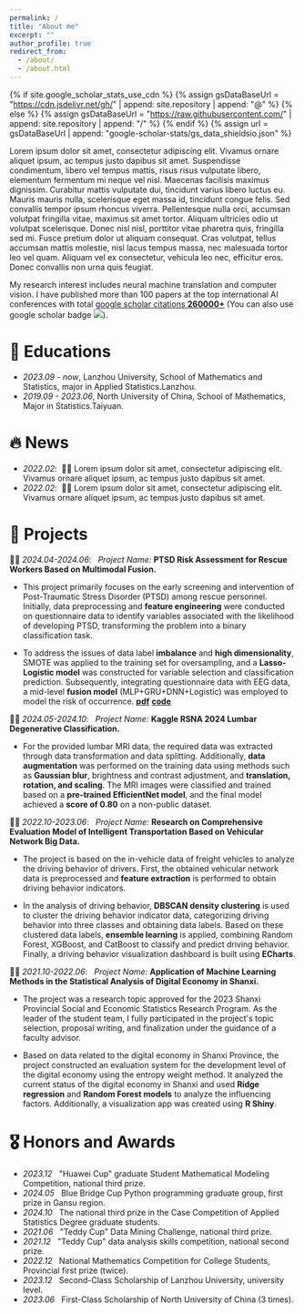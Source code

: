 ```yaml
---
permalink: /
title: "About me"
excerpt: ""
author_profile: true
redirect_from: 
  - /about/
  - /about.html
---
```


{% if site.google_scholar_stats_use_cdn %}
{% assign gsDataBaseUrl = "https://cdn.jsdelivr.net/gh/" | append: site.repository | append: "@" %}
{% else %}
{% assign gsDataBaseUrl = "https://raw.githubusercontent.com/" | append: site.repository | append: "/" %}
{% endif %}
{% assign url = gsDataBaseUrl | append: "google-scholar-stats/gs_data_shieldsio.json" %}

<span class='anchor' id='about-me'></span>

Lorem ipsum dolor sit amet, consectetur adipiscing elit. Vivamus ornare aliquet ipsum, ac tempus justo dapibus sit amet. Suspendisse condimentum, libero vel tempus mattis, risus risus vulputate libero, elementum fermentum mi neque vel nisl. Maecenas facilisis maximus dignissim. Curabitur mattis vulputate dui, tincidunt varius libero luctus eu. Mauris mauris nulla, scelerisque eget massa id, tincidunt congue felis. Sed convallis tempor ipsum rhoncus viverra. Pellentesque nulla orci, accumsan volutpat fringilla vitae, maximus sit amet tortor. Aliquam ultricies odio ut volutpat scelerisque. Donec nisl nisl, porttitor vitae pharetra quis, fringilla sed mi. Fusce pretium dolor ut aliquam consequat. Cras volutpat, tellus accumsan mattis molestie, nisl lacus tempus massa, nec malesuada tortor leo vel quam. Aliquam vel ex consectetur, vehicula leo nec, efficitur eros. Donec convallis non urna quis feugiat.

My research interest includes neural machine translation and computer vision. I have published more than 100 papers at the top international AI conferences with total <a href='https://scholar.google.com/citations?user=DhtAFkwAAAAJ'>google scholar citations <strong><span id='total_cit'>260000+</span></strong></a> (You can also use google scholar badge <a href='https://scholar.google.com/citations?user=DhtAFkwAAAAJ'><img src="https://img.shields.io/endpoint?url={{ url | url_encode }}&logo=Google%20Scholar&labelColor=f6f6f6&color=9cf&style=flat&label=citations"></a>).

# 📖 Educations
- *2023.09 - now*,     Lanzhou University, School of Mathematics and Statistics, major in Applied Statistics.Lanzhou.
- *2019.09 - 2023.06*, North University of China, School of Mathematics, Major in Statistics.Taiyuan.


# 🔥 News
- *2022.02*: &nbsp;🎉🎉 Lorem ipsum dolor sit amet, consectetur adipiscing elit. Vivamus ornare aliquet ipsum, ac tempus justo dapibus sit amet. 
- *2022.02*: &nbsp;🎉🎉 Lorem ipsum dolor sit amet, consectetur adipiscing elit. Vivamus ornare aliquet ipsum, ac tempus justo dapibus sit amet. 

# 📝 Projects

🎉🎉 *2024.04-2024.06*: &nbsp;  *Project Name:*  **PTSD Risk Assessment for Rescue Workers Based on Multimodal Fusion.**

- This project primarily focuses on the early screening and intervention of Post-Traumatic Stress Disorder (PTSD) among rescue personnel. Initially, 
data preprocessing and **feature engineering** were conducted on questionnaire data to identify variables associated with the likelihood of developing PTSD,
transforming the problem into a binary classification task.

- To address the issues of data label **imbalance** and **high dimensionality**, SMOTE was applied to the training set for oversampling, and a **Lasso-Logistic
model** was constructed for variable selection and classification prediction. Subsequently, integrating questionnaire data with EEG data, a mid-level
**fusion model** (MLP+GRU+DNN+Logistic) was employed to model the risk of occurrence.
[**pdf**](https://github.com/TCPtcp/Multimodal-Fusion-PTSD/blob/main/pdf.pdf)
[**code**](https://github.com/TCPtcp/Multimodal-Fusion-PTSD/tree/main)

🎉🎉 *2024.05-2024.10*: &nbsp;  *Project Name:*  **Kaggle RSNA 2024 Lumbar Degenerative Classification.**
- For the provided lumbar MRI data, the required data was extracted through data transformation and data splitting. Additionally, **data augmentation** was performed
on the training data using methods such as **Gaussian blur**, brightness and contrast adjustment, and **translation, rotation, and scaling**. The MRI images were classified
and trained based on a **pre-trained EfficientNet model**, and the final model achieved a **score of 0.80** on a non-public dataset.


🎉🎉 *2022.10-2023.06*: &nbsp;  *Project Name:*  **Research on Comprehensive Evaluation Model of Intelligent Transportation Based on Vehicular Network Big Data.**

- The project is based on the in-vehicle data of freight vehicles to analyze the driving behavior of drivers. First, the obtained vehicular network data
is preprocessed and **feature extraction** is performed to obtain driving behavior indicators.

- In the analysis of driving behavior, **DBSCAN density clustering** is used to cluster the driving behavior indicator data, categorizing driving behavior into
three classes and obtaining data labels. Based on these clustered data labels, **ensemble learning** is applied, combining Random Forest, XGBoost, and CatBoost to
classify and predict driving behavior. Finally, a driving behavior visualization dashboard is built using **ECharts**.

🎉🎉 *2021.10-2022.06*: &nbsp;  *Project Name:*  **Application of Machine Learning Methods in the Statistical Analysis of Digital Economy in Shanxi.**
- The project was a research topic approved for the 2023 Shanxi Provincial Social and Economic Statistics Research Program. As the leader of the student team,
  I fully participated in the project's topic selection, proposal writing, and finalization under the guidance of a faculty advisor.

- Based on data related to the digital economy in Shanxi Province, the project constructed an evaluation system for the development level of the digital economy 
using the entropy weight method. It analyzed the current status of the digital economy in Shanxi and used **Ridge regression** and **Random Forest models** to analyze the 
influencing factors. Additionally, a visualization app was created using **R Shiny**.

# 🎖 Honors and Awards
- *2023.12* &nbsp; "Huawei Cup" graduate Student Mathematical Modeling Competition, national third prize.
- *2024.05* &nbsp; Blue Bridge Cup Python programming graduate group, first prize in Gansu region.
- *2024.10* &nbsp; The national third prize in the Case Competition of Applied Statistics Degree graduate students.
- *2021.06* &nbsp; "Teddy Cup" Data Mining Challenge, national third prize.
- *2021.12* &nbsp; "Teddy Cup" data analysis skills competition, national second prize.
- *2022.12* &nbsp; National Mathematics Competition for College Students, Provincial first prize (twice).
- *2023.12* &nbsp; Second-Class Scholarship of Lanzhou University, university level.
- *2023.06* &nbsp; First-Class Scholarship of North University of China (3 times).
  
<!--
# 💬 Invited Talks
- *2021.06*, Lorem ipsum dolor sit amet, consectetur adipiscing elit. Vivamus ornare aliquet ipsum, ac tempus justo dapibus sit amet. 
- *2021.03*, Lorem ipsum dolor sit amet, consectetur adipiscing elit. Vivamus ornare aliquet ipsum, ac tempus justo dapibus sit amet.  \| [\[video\]](https://github.com/)

# 💻 Learn More
- *2019.05 - 2020.02*, [Lorem](https://github.com/), China.
-->
